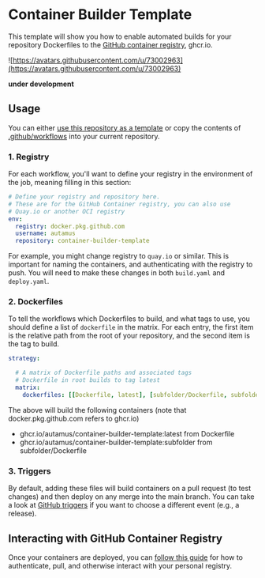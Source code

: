 # Container Builder Template

This template will show you how to enable automated builds for your
repository Dockerfiles to the [GitHub container registry](https://github.blog/2020-09-01-introducing-github-container-registry/), ghcr.io.

![https://avatars.githubusercontent.com/u/73002963](https://avatars.githubusercontent.com/u/73002963)

**under development**

## Usage

You can either [use this repository as a template](https://github.com/autamus/container-builder-template/template) 
or copy the contents of [.github/workflows](.github/workflows) into your current repository.

### 1. Registry

For each workflow, you'll want to define your registry in the environment of
the job, meaning filling in this section:

```yaml
# Define your registry and repository here.
# These are for the GitHub Container registry, you can also use
# Quay.io or another OCI registry
env:
  registry: docker.pkg.github.com
  username: autamus
  repository: container-builder-template     
```

For example, you might change registry to `quay.io` or similar. This is important
for naming the containers, and authenticating with the registry to push. You
will need to make these changes in both `build.yaml` and `deploy.yaml`.

### 2. Dockerfiles

To tell the workflows which Dockerfiles to build, and what tags to use, you
should define a list of `dockerfile` in the matrix. For each entry, the first
item is the relative path from the root of your repository, and the second
item is the tag to build.


```yaml
strategy:

  # A matrix of Dockerfile paths and associated tags
  # Dockerfile in root builds to tag latest
  matrix:
    dockerfiles: [[Dockerfile, latest], [subfolder/Dockerfile, subfolder]]
```

The above will build the following containers (note that docker.pkg.github.com refers
to ghcr.io)

 - ghcr.io/autamus/container-builder-template:latest from Dockerfile
 - ghcr.io/autamus/container-builder-template:subfolder from subfolder/Dockerfile


### 3. Triggers

By default, adding these files will build containers on a pull request (to test
changes) and then deploy on any merge into the main branch. You can take a look
at [GitHub triggers](https://docs.github.com/en/actions/reference/events-that-trigger-workflows) if 
you want to choose a different event (e.g., a release).

## Interacting with GitHub Container Registry

Once your containers are deployed, you can [follow this guide](https://docs.github.com/en/packages/managing-github-packages-using-github-actions-workflows/publishing-and-installing-a-package-with-github-actions) for how
to authenticate, pull, and otherwise interact with your personal registry.
